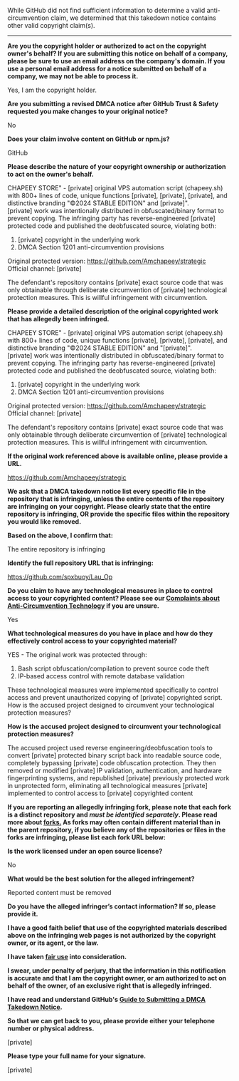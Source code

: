 While GitHub did not find sufficient information to determine a valid anti-circumvention claim, we determined that this takedown notice contains other valid copyright claim(s).

---

**Are you the copyright holder or authorized to act on the copyright owner's behalf? If you are submitting this notice on behalf of a company, please be sure to use an email address on the company's domain. If you use a personal email address for a notice submitted on behalf of a company, we may not be able to process it.**

Yes, I am the copyright holder.

**Are you submitting a revised DMCA notice after GitHub Trust & Safety requested you make changes to your original notice?**

No

**Does your claim involve content on GitHub or npm.js?**

GitHub

**Please describe the nature of your copyright ownership or authorization to act on the owner's behalf.**

CHAPEEY STORE" - [private] original VPS automation script (chapeey.sh) with 800+ lines of code, unique functions [private], [private], [private], and distinctive branding "©2024 STABLE EDITION" and [private]".  
[private] work was intentionally distributed in obfuscated/binary format to prevent copying. The infringing party has reverse-engineered [private] protected code and published the deobfuscated source, violating both:  
1. [private] copyright in the underlying work  
2. DMCA Section 1201 anti-circumvention provisions

Original protected version: https://github.com/Amchapeey/strategic  
Official channel: [private]

The defendant's repository contains [private] exact source code that was only obtainable through deliberate circumvention of [private] technological protection measures. This is willful infringement with circumvention.

**Please provide a detailed description of the original copyrighted work that has allegedly been infringed.**

CHAPEEY STORE" - [private] original VPS automation script (chapeey.sh) with 800+ lines of code, unique functions [private], [private], [private], and distinctive branding "©2024 STABLE EDITION" and "[private]".  
[private] work was intentionally distributed in obfuscated/binary format to prevent copying. The infringing party has reverse-engineered [private] protected code and published the deobfuscated source, violating both:  
1. [private] copyright in the underlying work  
2. DMCA Section 1201 anti-circumvention provisions

Original protected version: https://github.com/Amchapeey/strategic  
Official channel: [private]

The defendant's repository contains [private] exact source code that was only obtainable through deliberate circumvention of [private] technological protection measures. This is willful infringement with circumvention.

**If the original work referenced above is available online, please provide a URL.**

https://github.com/Amchapeey/strategic

**We ask that a DMCA takedown notice list every specific file in the repository that is infringing, unless the entire contents of the repository are infringing on your copyright. Please clearly state that the entire repository is infringing, OR provide the specific files within the repository you would like removed.**

**Based on the above, I confirm that:**

The entire repository is infringing

**Identify the full repository URL that is infringing:**

https://github.com/spxbuoy/Lau_Op

**Do you claim to have any technological measures in place to control access to your copyrighted content? Please see our <a href="https://docs.github.com/articles/guide-to-submitting-a-dmca-takedown-notice#complaints-about-anti-circumvention-technology">Complaints about Anti-Circumvention Technology</a> if you are unsure.**

Yes

**What technological measures do you have in place and how do they effectively control access to your copyrighted material?**

YES - The original work was protected through:

1. Bash script obfuscation/compilation to prevent source code theft  
2. IP-based access control with remote database validation

These technological measures were implemented specifically to control access and prevent unauthorized copying of [private] copyrighted script.
How is the accused project designed to circumvent your technological protection measures?

**How is the accused project designed to circumvent your technological protection measures?**

The accused project used reverse engineering/deobfuscation tools to convert [private] protected binary script back into readable source code, completely bypassing [private] code obfuscation protection. They then removed or modified [private] IP validation, authentication, and hardware fingerprinting systems, and republished [private] previously protected work in unprotected form, eliminating all technological measures [private] implemented to control access to [private] copyrighted content

**If you are reporting an allegedly infringing fork, please note that each fork is a distinct repository and <i>must be identified separately</i>. Please read more about <a href="https://docs.github.com/articles/dmca-takedown-policy#b-what-about-forks-or-whats-a-fork">forks.</a> As forks may often contain different material than in the parent repository, if you believe any of the repositories or files in the forks are infringing, please list each fork URL below:**

**Is the work licensed under an open source license?**

No

**What would be the best solution for the alleged infringement?**

Reported content must be removed

**Do you have the alleged infringer’s contact information? If so, please provide it.**

**I have a good faith belief that use of the copyrighted materials described above on the infringing web pages is not authorized by the copyright owner, or its agent, or the law.**

**I have taken <a href="https://www.lumendatabase.org/topics/22">fair use</a> into consideration.**

**I swear, under penalty of perjury, that the information in this notification is accurate and that I am the copyright owner, or am authorized to act on behalf of the owner, of an exclusive right that is allegedly infringed.**

**I have read and understand GitHub's <a href="https://docs.github.com/articles/guide-to-submitting-a-dmca-takedown-notice/">Guide to Submitting a DMCA Takedown Notice</a>.**

**So that we can get back to you, please provide either your telephone number or physical address.**

[private]

**Please type your full name for your signature.**

[private]
